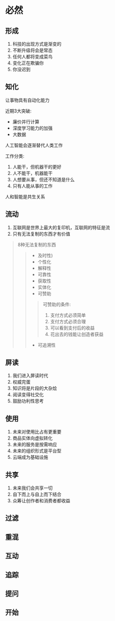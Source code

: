 # 必然
## 形成
1. 科技的出现方式是渐变的
2. 不断升级将会是常态
3. 任何人都将变成菜鸟
4. 变化正在欺骗你
5. 你没迟到

## 知化
让事物具有自动化能力

近期3大突破:
- 廉价并行计算
- 深度学习能力的加强
- 大数据

人工智能会逐渐替代人类工作

工作分类:
1. 人能干，但机器干的更好
2. 人不能干，机器能干
3. 人想要从事，但还不知道是什么
4. 只有人能从事的工作

人和智能是共生关系

## 流动
1. 互联网是世界上最大的复印机，互联网的特征是流
2. 只有无法复制的东西才有价值
> 8种无法复制的东西
> > - 及时性)
> > - 个性化
> > - 解释性
> > - 可靠性
> > - 获取性
> > - 实体化
> > - 可赞助
> > > 可赞助的条件:
> > > 1. 支付方式必须简单
> > > 2. 支付方式必须合理
> > > 3. 可以看到支付后的收益
> > > 4. 花出去的钱能让创造者获益
> > - 可追溯性

## 屏读
1. 我们进入屏读时代
2. 权威完蛋
3. 知识将是片段的大杂烩
4. 阅读变得社交化
5. 鼓励功利性思考

## 使用
1. 未来对使用比占有更重要
2. 商品实体向虚拟转化
3. 未来的服务是按需响应
4. 未来的组织形式是平台型
5. 云端成为基础设施

## 共享
1. 未来我们会共享一切
2. 自下而上与自上而下结合
3. 众筹让创作者和消费者都收益

## 过滤

## 重混

## 互动

## 追踪

## 提问

## 开始